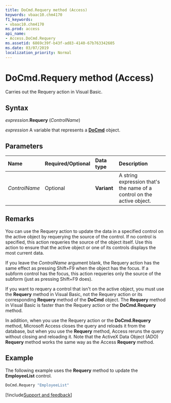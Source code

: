 ```yaml
---
title: DoCmd.Requery method (Access)
keywords: vbaac10.chm4170
f1_keywords:
- vbaac10.chm4170
ms.prod: access
api_name:
- Access.DoCmd.Requery
ms.assetid: 6869c39f-b43f-ad83-4140-67b763342605
ms.date: 03/07/2019
localization_priority: Normal
---
```



# DoCmd.Requery method (Access)

Carries out the Requery action in Visual Basic.


## Syntax

_expression_.**Requery** (_ControlName_)

_expression_ A variable that represents a **[DoCmd](Access.DoCmd.md)** object.


## Parameters

|Name|Required/Optional|Data type|Description|
|:-----|:-----|:-----|:-----|
| _ControlName_|Optional|**Variant**|A string expression that's the name of a control on the active object.|

## Remarks

You can use the Requery action to update the data in a specified control on the active object by requerying the source of the control. If no control is specified, this action requeries the source of the object itself. Use this action to ensure that the active object or one of its controls displays the most current data.

If you leave the _ControlName_ argument blank, the Requery action has the same effect as pressing Shift+F9 when the object has the focus. If a subform control has the focus, this action requeries only the source of the subform (just as pressing Shift+F9 does).

If you want to requery a control that isn't on the active object, you must use the **Requery** method in Visual Basic, not the Requery action or its corresponding **Requery** method of the **DoCmd** object. The **Requery** method in Visual Basic is faster than the Requery action or the **DoCmd.Requery** method. 

In addition, when you use the Requery action or the **DoCmd.Requery** method, Microsoft Access closes the query and reloads it from the database, but when you use the **Requery** method, Access reruns the query without closing and reloading it. Note that the ActiveX Data Object (ADO) **Requery** method works the same way as the Access **Requery** method.


## Example

The following example uses the **Requery** method to update the **EmployeeList** control.

```vb
DoCmd.Requery "EmployeeList"
```



[!include[Support and feedback](~/includes/feedback-boilerplate.md)]
